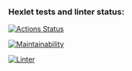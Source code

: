 ### Hexlet tests and linter status:
[![Actions Status](https://github.com/bl1ndy/php-project-lvl1/workflows/hexlet-check/badge.svg)](https://github.com/bl1ndy/php-project-lvl1/actions)

[![Maintainability](https://api.codeclimate.com/v1/badges/0c74a033c1d3f48eac5a/maintainability)](https://codeclimate.com/github/bl1ndy/php-project-lvl1/maintainability)

[![Linter](https://github.com/bl1ndy/php-project-lvl1/workflows/Linter/badge.svg)](https://github.com/bl1ndy/php-project-lvl1/actions?query=workflow%3ALinter)